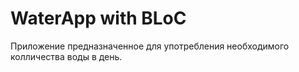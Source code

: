 # WaterApp with BLoC

Приложение предназначенное для употребления необходимого колличества воды в день.
